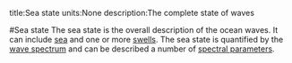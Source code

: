 title:Sea state
units:None
description:The complete state of waves 

#Sea state
The sea state is the overall description of the ocean waves. It can include [sea](?sea) and one or more [swells](?swell). The sea state is quantified by the [wave spectrum](?wave-spectrum) and can be described a number of [spectral parameters](?spectral-parameters).

